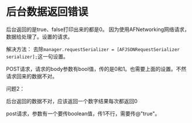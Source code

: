 # 后台数据返回错误

后台返回的是true、false打印出来的都是0。
因为使用AFNetworking网络请求，数据给处理了。设置的请求。

解决方法：
去除`manager.requestSerializer = [AFJSONRequestSerializer serializer];`这一句设置。



POST请求，请求的body参数有bool值，传的是0和1。也需要上面的设置。不然请求回来的数据不对。





问题2：

后台返回的数据不对，应该返回一个数字结果每次都返回0

post请求，参数有一个要传boolean值，传1不行，需要传@"true"。